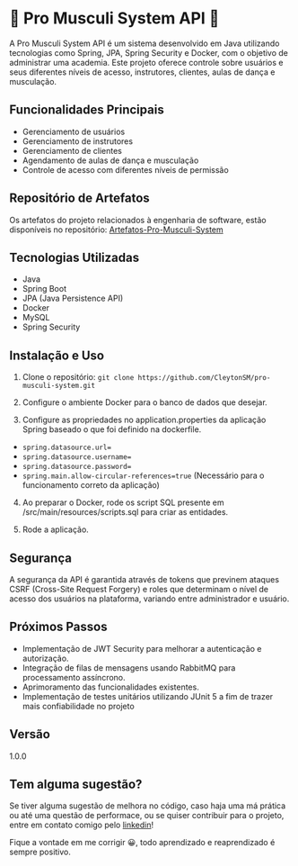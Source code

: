 # 💪 Pro Musculi System API 💪

A Pro Musculi System API é um sistema desenvolvido em Java utilizando tecnologias como Spring, JPA, Spring Security e Docker, com o objetivo de administrar uma academia. Este projeto oferece controle sobre usuários e seus diferentes níveis de acesso, instrutores, clientes, aulas de dança e musculação.

## Funcionalidades Principais

- Gerenciamento de usuários
- Gerenciamento de instrutores
- Gerenciamento de clientes
- Agendamento de aulas de dança e musculação
- Controle de acesso com diferentes níveis de permissão

## Repositório de Artefatos

Os artefatos do projeto relacionados à engenharia de software, estão disponíveis no repositório: [Artefatos-Pro-Musculi-System](https://github.com/CleytonSM/Artefatos-Pro-Musculi-System)

## Tecnologias Utilizadas

- Java
- Spring Boot
- JPA (Java Persistence API)
- Docker
- MySQL
- Spring Security

## Instalação e Uso

1. Clone o repositório:
`git clone https://github.com/CleytonSM/pro-musculi-system.git`
2. Configure o ambiente Docker para o banco de dados que desejar.

3. Configure as propriedades no application.properties da aplicação Spring baseado o que foi definido na dockerfile. 
- `spring.datasource.url=`
- `spring.datasource.username=`
- `spring.datasource.password=`
- `spring.main.allow-circular-references=true` (Necessário para o funcionamento correto da aplicação)

4. Ao preparar o Docker, rode os script SQL presente em /src/main/resources/scripts.sql para criar as entidades.

5. Rode a aplicação. 

## Segurança

A segurança da API é garantida através de tokens que previnem ataques CSRF (Cross-Site Request Forgery) e roles que determinam o nível de acesso dos usuários na plataforma, variando entre administrador e usuário.

## Próximos Passos

- Implementação de JWT Security para melhorar a autenticação e autorização.
- Integração de filas de mensagens usando RabbitMQ para processamento assíncrono.
- Aprimoramento das funcionalidades existentes.
- Implementação de testes unitários utilizando JUnit 5 a fim de trazer mais confiabilidade no projeto

## Versão
1.0.0

## Tem alguma sugestão?
Se tiver alguma sugestão de melhora no código, caso haja uma má prática ou até uma questão de performace, ou se quiser contribuir para o projeto, entre em contato comigo pelo [linkedin](https://www.linkedin.com/in/cleyton-souza-martins/)!

Fique a vontade em me corrigir 😀, todo aprendizado e reaprendizado é sempre positivo.
